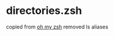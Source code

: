 # directories.zsh
copied from [oh my zsh](https://github.com/ohmyzsh/ohmyzsh/blob/master/lib/directories.zsh) removed ls aliases
